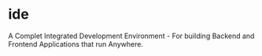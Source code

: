 # ide
A Complet Integrated Development Environment - For building Backend and Frontend Applications that run Anywhere.
